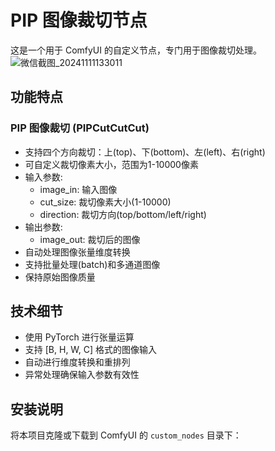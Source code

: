# PIP 图像裁切节点

这是一个用于 ComfyUI 的自定义节点，专门用于图像裁切处理。
![微信截图_20241111133011](https://github.com/user-attachments/assets/b3354c90-f907-43de-bc3a-530e61b97978)

## 功能特点

### PIP 图像裁切 (PIPCutCutCut)
- 支持四个方向裁切：上(top)、下(bottom)、左(left)、右(right)
- 可自定义裁切像素大小，范围为1-10000像素
- 输入参数:
  - image_in: 输入图像
  - cut_size: 裁切像素大小(1-10000)
  - direction: 裁切方向(top/bottom/left/right)
- 输出参数:
  - image_out: 裁切后的图像
- 自动处理图像张量维度转换
- 支持批量处理(batch)和多通道图像
- 保持原始图像质量

## 技术细节
- 使用 PyTorch 进行张量运算
- 支持 [B, H, W, C] 格式的图像输入
- 自动进行维度转换和重排列
- 异常处理确保输入参数有效性

## 安装说明

将本项目克隆或下载到 ComfyUI 的 `custom_nodes` 目录下：
